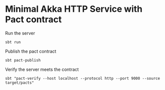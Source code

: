 Minimal Akka HTTP Service with Pact contract
============================================

Run the server
```
sbt run
```

Publish the pact contract

```
sbt pact-publish
```

Verify the server meets the contract

```
sbt "pact-verify --host localhost --protocol http --port 9000 --source target/pacts"
```

